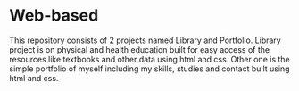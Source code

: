 # Web-based
This repository consists of 2 projects named Library and Portfolio.
Library project is on physical and health education built for easy access of the resources like textbooks and other data using html and css.
Other one is the simple portfolio of myself including my skills, studies and contact built using html and css.
